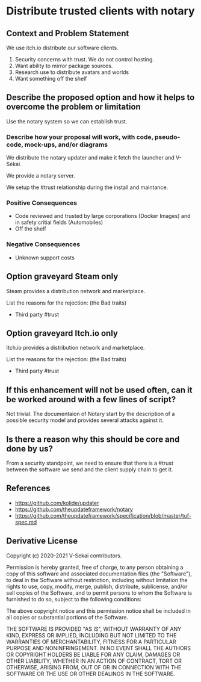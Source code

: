 # Distribute trusted clients with notary

## Context and Problem Statement

We use itch.io distribute our software clients.

1. Security concerns with trust. We do not control hosting.
1. Want ability to mirror package sources.
1. Research use to distribute avatars and worlds
1. Want something off the shelf

## Describe the proposed option and how it helps to overcome the problem or limitation

Use the notary system so we can establish trust.

### Describe how your proposal will work, with code, pseudo-code, mock-ups, and/or diagrams

We distribute the notary updater and make it fetch the launcher and V-Sekai.

We provide a notary server.

We setup the #trust relationship during the install and maintance.

### Positive Consequences <!-- optional -->

- Code reviewed and trusted by large corporations (Docker Images) and in safety critial fields (Automobiles)
- Off the shelf

### Negative Consequences <!-- optional -->

- Unknown support costs

## Option graveyard Steam only

Steam provides a distribution network and marketplace.

List the reasons for the rejection: (the Bad traits)

- Third party #trust

## Option graveyard Itch.io only

Itch.io provides a distribution network and marketplace.

List the reasons for the rejection: (the Bad traits)

- Third party #trust

## If this enhancement will not be used often, can it be worked around with a few lines of script?

Not trivial. The documentaion of Notary start by the description of a possible security model and provides several attacks against it.

## Is there a reason why this should be core and done by us?

From a security standpoint, we need to ensure that there is a #trust between the software we send and the client supply chain to get it.

## References <!-- optional -->

- https://github.com/kolide/updater
- https://github.com/theupdateframework/notary
- https://github.com/theupdateframework/specification/blob/master/tuf-spec.md

## Derivative License

Copyright (c) 2020-2021 V-Sekai contributors.

Permission is hereby granted, free of charge, to any person obtaining a copy
of this software and associated documentation files (the "Software"), to deal
in the Software without restriction, including without limitation the rights
to use, copy, modify, merge, publish, distribute, sublicense, and/or sell
copies of the Software, and to permit persons to whom the Software is
furnished to do so, subject to the following conditions:

The above copyright notice and this permission notice shall be included in all
copies or substantial portions of the Software.

THE SOFTWARE IS PROVIDED "AS IS", WITHOUT WARRANTY OF ANY KIND, EXPRESS OR
IMPLIED, INCLUDING BUT NOT LIMITED TO THE WARRANTIES OF MERCHANTABILITY,
FITNESS FOR A PARTICULAR PURPOSE AND NONINFRINGEMENT. IN NO EVENT SHALL THE
AUTHORS OR COPYRIGHT HOLDERS BE LIABLE FOR ANY CLAIM, DAMAGES OR OTHER
LIABILITY, WHETHER IN AN ACTION OF CONTRACT, TORT OR OTHERWISE, ARISING FROM,
OUT OF OR IN CONNECTION WITH THE SOFTWARE OR THE USE OR OTHER DEALINGS IN THE
SOFTWARE.
